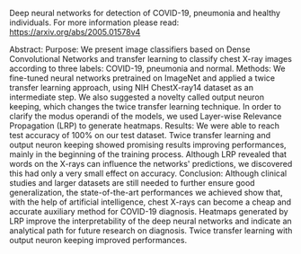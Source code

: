 Deep neural networks for detection of COVID-19, pneumonia and healthy individuals. For more information please read: https://arxiv.org/abs/2005.01578v4

Abstract:
Purpose: We present image classifiers based on Dense Convolutional Networks and transfer learning to classify chest X-ray images according to three labels: COVID-19, pneumonia and normal.
Methods: We fine-tuned neural networks pretrained on ImageNet and applied a twice transfer learning approach, using NIH ChestX-ray14 dataset as an intermediate step. We also suggested a novelty called output neuron keeping, which changes the twice transfer learning technique. In order to clarify the modus operandi of the models, we used Layer-wise Relevance Propagation (LRP) to generate heatmaps.
Results: We were able to reach test accuracy of 100% on our test dataset. Twice transfer learning and output neuron keeping showed promising results improving performances, mainly in the beginning of the training process. Although LRP revealed that words on the X-rays can influence the networks' predictions, we discovered this had only a very small effect on accuracy.
Conclusion: Although clinical studies and larger datasets are still needed to further ensure good generalization, the state-of-the-art performances we achieved show that, with the help of artificial intelligence, chest X-rays can become a cheap and accurate auxiliary method for COVID-19 diagnosis. Heatmaps generated by LRP improve the interpretability of the deep neural networks and indicate an analytical path for future research on diagnosis. Twice transfer learning with output neuron keeping improved performances.
